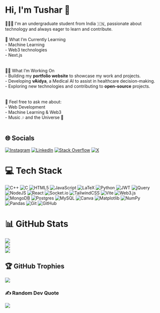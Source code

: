 # Hi, I'm Tushar 👋
👩🏻‍🎓 I'm an undergraduate student from India 🇮🇳, passionate about technology and always eager to learn and contribute.<br><br>🌟 What I’m Currently Learning<br>- Machine Learning<br>- Web3 technologies<br>- Next.js<br><br><br>👨‍💻 What I’m Working On<br>- Building my **portfolio website** to showcase my work and projects.<br>- Developing **vAidya**, a Medical AI to assist in healthcare decision-making.<br>- Exploring new technologies and contributing to **open-source** projects.<br><br><br>💬 Feel free to ask me about:<br>- Web Development  <br>- Machine Learning & Web3  <br>- Music 🎶 and the Universe 🌌<br><br>

## 🌐 Socials
[![Instagram](https://img.shields.io/badge/Instagram-%23E4405F.svg?logo=Instagram&logoColor=white)](https://instagram.com/_tushar_singhal) [![LinkedIn](https://img.shields.io/badge/LinkedIn-%230077B5.svg?logo=linkedin&logoColor=white)](https://www.linkedin.com/in/tushar-singhal-921a41259/) [![Stack Overflow](https://img.shields.io/badge/-Stackoverflow-FE7A16?logo=stack-overflow&logoColor=white)](https://stackoverflow.com/users/27304971/tushar-singhal) [![X](https://img.shields.io/badge/X-black.svg?logo=X&logoColor=white)](https://x.com/TusharS91319723) 

# 💻 Tech Stack
![C++](https://img.shields.io/badge/c++-%2300599C.svg?style=for-the-badge&logo=c%2B%2B&logoColor=white) ![C](https://img.shields.io/badge/c-%2300599C.svg?style=for-the-badge&logo=c&logoColor=white) ![HTML5](https://img.shields.io/badge/html5-%23E34F26.svg?style=for-the-badge&logo=html5&logoColor=white) ![JavaScript](https://img.shields.io/badge/javascript-%23323330.svg?style=for-the-badge&logo=javascript&logoColor=%23F7DF1E) ![LaTeX](https://img.shields.io/badge/latex-%23008080.svg?style=for-the-badge&logo=latex&logoColor=white) ![Python](https://img.shields.io/badge/python-3670A0?style=for-the-badge&logo=python&logoColor=ffdd54) ![JWT](https://img.shields.io/badge/JWT-black?style=for-the-badge&logo=JSON%20web%20tokens) ![jQuery](https://img.shields.io/badge/jquery-%230769AD.svg?style=for-the-badge&logo=jquery&logoColor=white) ![NodeJS](https://img.shields.io/badge/node.js-6DA55F?style=for-the-badge&logo=node.js&logoColor=white) ![React](https://img.shields.io/badge/react-%2320232a.svg?style=for-the-badge&logo=react&logoColor=%2361DAFB) ![Socket.io](https://img.shields.io/badge/Socket.io-black?style=for-the-badge&logo=socket.io&badgeColor=010101) ![TailwindCSS](https://img.shields.io/badge/tailwindcss-%2338B2AC.svg?style=for-the-badge&logo=tailwind-css&logoColor=white) ![Vite](https://img.shields.io/badge/vite-%23646CFF.svg?style=for-the-badge&logo=vite&logoColor=white) ![Web3.js](https://img.shields.io/badge/web3.js-F16822?style=for-the-badge&logo=web3.js&logoColor=white) ![MongoDB](https://img.shields.io/badge/MongoDB-%234ea94b.svg?style=for-the-badge&logo=mongodb&logoColor=white) ![Postgres](https://img.shields.io/badge/postgres-%23316192.svg?style=for-the-badge&logo=postgresql&logoColor=white) ![MySQL](https://img.shields.io/badge/mysql-4479A1.svg?style=for-the-badge&logo=mysql&logoColor=white) ![Canva](https://img.shields.io/badge/Canva-%2300C4CC.svg?style=for-the-badge&logo=Canva&logoColor=white) ![Matplotlib](https://img.shields.io/badge/Matplotlib-%23ffffff.svg?style=for-the-badge&logo=Matplotlib&logoColor=black) ![NumPy](https://img.shields.io/badge/numpy-%23013243.svg?style=for-the-badge&logo=numpy&logoColor=white) ![Pandas](https://img.shields.io/badge/pandas-%23150458.svg?style=for-the-badge&logo=pandas&logoColor=white) ![Git](https://img.shields.io/badge/git-%23F05033.svg?style=for-the-badge&logo=git&logoColor=white) ![GitHub](https://img.shields.io/badge/github-%23121011.svg?style=for-the-badge&logo=github&logoColor=white)
# 📊 GitHub Stats
![](https://github-readme-stats.vercel.app/api?username=TusharSin810&theme=neon&hide_border=false&include_all_commits=false&count_private=false)<br/>
![](https://github-readme-streak-stats.herokuapp.com/?user=TusharSin810&theme=neon&hide_border=false)<br/>
![](https://github-readme-stats.vercel.app/api/top-langs/?username=TusharSin810&theme=neon&hide_border=false&include_all_commits=false&count_private=false&layout=compact)

## 🏆 GitHub Trophies
![](https://github-profile-trophy.vercel.app/?username=TusharSin810&theme=radical&no-frame=false&no-bg=false&margin-w=4)

### ✍️ Random Dev Quote
![](https://quotes-github-readme.vercel.app/api?type=horizontal&theme=radical)
